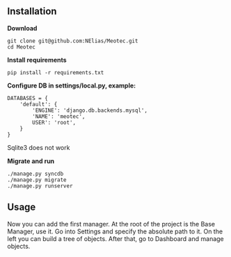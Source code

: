 Installation
------------

**Download**

    git clone git@github.com:NElias/Meotec.git
    cd Meotec

**Install requirements**

    pip install -r requirements.txt

**Configure DB in settings/local.py, example:**

    DATABASES = {
        'default': {
            'ENGINE': 'django.db.backends.mysql',
            'NAME': 'meotec',
            USER': 'root',
        }
    }

Sqlite3 does not work

**Migrate and run**

    ./manage.py syncdb
    ./manage.py migrate
    ./manage.py runserver


Usage
-----

Now you can add the first manager.
At the root of the project is the Base Manager, use it.
Go into Settings and specify the absolute path to it.
On the left you can build a tree of objects.
After that, go to Dashboard and manage objects.